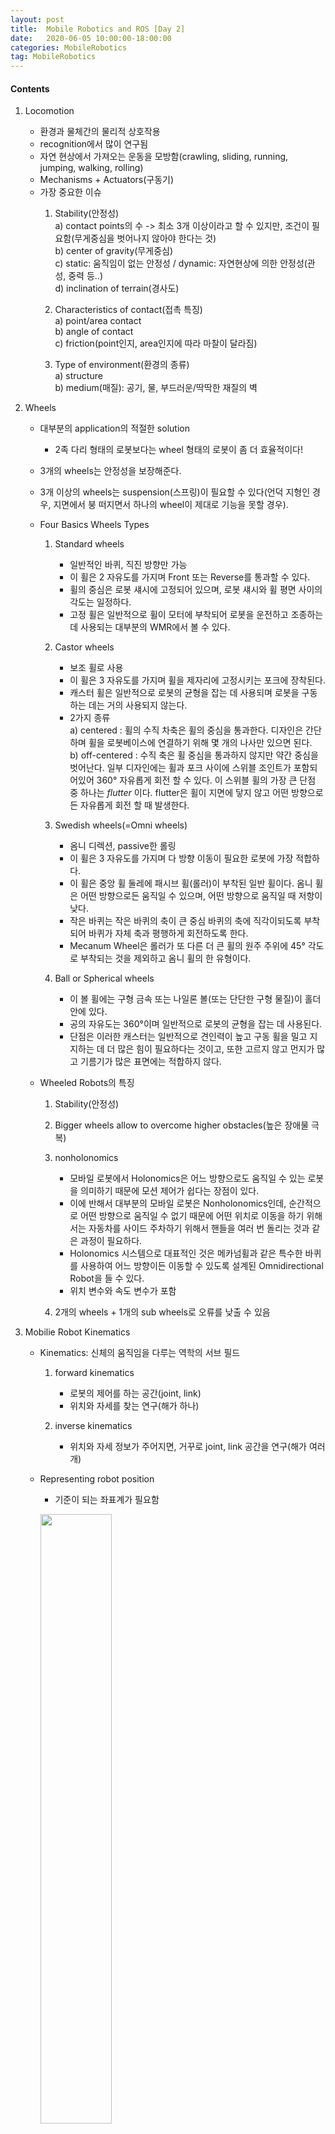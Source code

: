 ```yaml
---
layout: post
title:  Mobile Robotics and ROS [Day 2]
date:   2020-06-05 10:00:00-18:00:00
categories: MobileRobotics
tag: MobileRobotics
---
```


#### Contents
1. Locomotion
    - 환경과 물체간의 물리적 상호작용  
    - recognition에서 많이 연구됨  
    - 자연 현상에서 가져오는 운동을 모방함(crawling, sliding, running, jumping, walking, rolling)  
    - Mechanisms + Actuators(구동기)  
    - 가장 중요한 이슈  
        1) Stability(안정성)  
            a) contact points의 수 -> 최소 3개 이상이라고 할 수 있지만, 조건이 필요함(무게중심을 벗어나지 않아야 한다는 것)  
            b) center of gravity(무게중심)  
            c) static: 움직임이 없는 안정성 / dynamic: 자연현상에 의한 안정성(관성, 중력 등..)  
            d) inclination of terrain(경사도)  
         
        2) Characteristics of contact(접촉 특징)  
            a) point/area contact  
            b) angle of contact  
            c) friction(point인지, area인지에 따라 마찰이 달라짐)  
        
        3) Type of environment(환경의 종류)  
            a) structure  
            b) medium(매질): 공기, 물, 부드러운/딱딱한 재질의 벽  

2. Wheels
    - 대부분의 application의 적절한 solution
        * 2족 다리 형태의 로봇보다는 wheel 형태의 로봇이 좀 더 효율적이다!  
    - 3개의 wheels는 안정성을 보장해준다.
    - 3개 이상의 wheels는 suspension(스프링)이 필요할 수 있다(언덕 지형인 경우, 지면에서 붕 떠지면서 하나의 wheel이 제대로 기능을 못할 경우).
    
    - Four Basics Wheels Types  
        1) Standard wheels  
            + 일반적인 바퀴, 직진 방향만 가능  
            + 이 휠은 2 자유도를 가지며 Front 또는 Reverse를 통과할 수 있다.   
            + 휠의 중심은 로봇 섀시에 고정되어 있으며, 로봇 섀시와 휠 평면 사이의 각도는 일정하다.  
            + 고정 휠은 일반적으로 휠이 모터에 부착되어 로봇을 운전하고 조종하는 데 사용되는 대부분의 WMR에서 볼 수 있다.  


        2) Castor wheels  
            + 보조 휠로 사용  
            + 이 휠은 3 자유도를 가지며 휠을 제자리에 고정시키는 포크에 장착된다.  
            + 캐스터 휠은 일반적으로 로봇의 균형을 잡는 데 사용되며 로봇을 구동하는 데는 거의 사용되지 않는다.   
            + 2가지 종류  
                a) centered : 휠의 수직 차축은 휠의 중심을 통과한다. 디자인은 간단하며 휠을 로봇베이스에 연결하기 위해 몇 개의 나사만 있으면 된다.  
                b) off-centered : 수직 축은 휠 중심을 통과하지 않지만 약간 중심을 벗어난다. 일부 디자인에는 휠과 포크 사이에 스위블 조인트가 포함되어있어 360° 자유롭게 회전 할 수 있다. 이 스위블 휠의 가장 큰 단점 중 하나는 _flutter_ 이다. flutter은 휠이 지면에 닿지 않고 어떤 방향으로든 자유롭게 회전 할 때 발생한다.  


        3) Swedish wheels(=Omni wheels)  
            + 옴니 디렉션, passive한 롤링  
            + 이 휠은 3 자유도를 가지며 다 방향 이동이 필요한 로봇에 가장 적합하다.  
            + 이 휠은 중앙 휠 둘레에 패시브 휠(롤러)이 부착된 일반 휠이다. 옴니 휠은 어떤 방향으로든 움직일 수 있으며, 어떤 방향으로 움직일 때 저항이 낮다.   
            + 작은 바퀴는 작은 바퀴의 축이 큰 중심 바퀴의 축에 직각이되도록 부착되어 바퀴가 자체 축과 평행하게 회전하도록 한다.   
            + Mecanum Wheel은 롤러가 또 다른 더 큰 휠의 원주 주위에 45° 각도로 부착되는 것을 제외하고 옴니 휠의 한 유형이다.  
            
        4) Ball or Spherical wheels  
            + 이 볼 휠에는 구형 금속 또는 나일론 볼(또는 단단한 구형 물질)이 홀더 안에 있다.   
            + 공의 자유도는 360°이며 일반적으로 로봇의 균형을 잡는 데 사용된다.   
            + 단점은 이러한 캐스터는 일반적으로 견인력이 높고 구동 휠을 밀고 지지하는 데 더 많은 힘이 필요하다는 것이고, 또한 고르지 않고 먼지가 많고 기름기가 많은 표면에는 적합하지 않다.  
    
    
    - Wheeled Robots의 특징  
        1) Stability(안정성)  
        2) Bigger wheels allow to overcome higher obstacles(높은 장애물 극복)  
        3) nonholonomics  
            + 모바일 로봇에서 Holonomics은 어느 방향으로도 움직일 수 있는 로봇을 의미하기 때문에 모션 제어가 쉽다는 장점이 있다.  
            + 이에 반해서 대부분의 모바일 로봇은 Nonholonomics인데, 순간적으로 어떤 방향으로 움직일 수 없기 때문에 어떤 위치로 이동을 하기 위해서는 자동차를 사이드 주차하기 위해서 핸들을 여러 번 돌리는 것과 같은 과정이 필요하다.   
            + Holonomics 시스템으로 대표적인 것은 메카넘휠과 같은 특수한 바퀴를 사용하여 어느 방향이든 이동할 수 있도록 설계된 Omnidirectional Robot을 들 수 있다.  
            + 위치 변수와 속도 변수가 포함  
            
        4) 2개의 wheels + 1개의 sub wheels로 오류를 낮출 수 있음  

3. Mobilie Robot Kinematics
    - Kinematics: 신체의 움직임을 다루는 역학의 서브 필드  
        1) forward kinematics  
            + 로봇의 제어를 하는 공간(joint, link)  
            + 위치와 자세를 찾는 연구(해가 하나)  
            
        2) inverse kinematics  
            + 위치와 자세 정보가 주어지면, 거꾸로 joint, link 공간을 연구(해가 여러 개)

    - Representing robot position  
        + 기준이 되는 좌표계가 필요함  
        
        <img src="/assets/images/ros2/1.PNG" width="50%"><br>
        
        <img src="/assets/images/ros2/2.PNG" width="50%"><br>

        + robot pose: 기준점(x, y) + 앵글값(0), 어느 프레임으로부터 기준이 되느냐를 표시해야 함  
        + mapping between the two frames: dot은 미분을 뜻함. 기준 위치에서 로봇이 얼마나 회전되어 있는지.  
        
        <img src="/assets/images/ros2/3.PNG" width="50%"><br>
        
        <img src="/assets/images/ros2/4.PNG" width="50%"><br>
     
     
    - Holonomic systems  
        + initial frame에서 diffrential equation(로봇의 움직임을 수학적으로 모델링 -> 미분방정식 형태)이 integrable(적분이 가능한) final position  
        + 각 휠의 속도 -> differential equation이 구해짐  
        + 위의 값을 적분하면 final position을 찾을 수 있음(휠의 회전량을 누적해서)  
        + 각 휠의 이동 거리 측정은 로봇의 최종 위치를 계산  
    
    
    - Non-holonomic systems  
        + diffrential equation이 주어졌지만, 적분이 불가능하여 final position을 찾을 수 없음  
        + 휠의 속도를 적분해서 final position을 찾을 수 없음(why? 이동량은 같지만, final position이 다를 수 있기 때문에)   
        + 이동하는 함수를 시간에 따라 표현해야만 가능해짐  
        
        <img src="/assets/images/ros2/5.PNG" width="50%"><br>  
        
        
    - Kinematics of wheel motion  
        + wheel motion model  
            + lateral slip  
            + (자동차)차량 동역학에서 슬립은 타이어와 이동하는 노면 간의 상대 운동이다. 이 미끄러짐은 타이어의 회전 속도가 프리 롤링 속도보다 크거나 작거나(보통 미끄러짐 비율로 표시) 타이어의 회전면이 운동 방향과 비스듬하게 되었을 때(슬립이라고 함) 발생한다.  
            + lateral slip(타이어 측면의 미끄러짐)이란, 움직이는 방향과 가리키는 방향 사이의 각도이다. 예를 들어 이것은 코너링에서 발생할 수 있으며, 타이어 및 트레드의 변형에 의해 가능하다.  
            
            <img src="/assets/images/ros2/6.PNG" width="50%"><br>
            
            <img src="/assets/images/ros2/7.PNG" width="50%"><br>
        
        
    - Instantaneous Center of Rotation(IC/ICR/ICC, 순간적인 회전 중심)  
        1) Case 1: IC가 존재  
        
            <img src="/assets/images/ros2/8.PNG" width="50%"><br> 
        
            + 차량의 각 바퀴는 IC를 중심으로 회전을 한다.  
            + IC는 각 휠의 롤 축의 교차점에 있다.  
            + 각 바퀴의 속도는 차량의 회전과 일치한다.  
        
            > 𝑣𝑣1=𝑅𝑅1𝜔𝜔,𝑣𝑣2=𝑅𝑅2𝜔𝜔, 𝑣𝑣3=𝑅𝑅3𝜔𝜔
        
        2) Case 2: IC가 없음  
        
            <img src="/assets/images/ros2/9.PNG" width="50%"><br>
    
            + IC가 없으면 회전이 불가능함

        3) Case 3: IC가 존재하면서, 각 휠의 거리와 속도가 비례할 때  
        
            <img src="/assets/images/ros2/10.PNG" width="50%"><br>
    
            > 𝑣𝑣1=𝑅𝑅1𝜔𝜔,𝑣𝑣2=𝑅𝑅2𝜔𝜔


    - Wheel Kinematic Constraints  
        + 가정  
            a) Movement on a horizontal plane(수평면에서의 움직임)  
            b) Point contact of the wheels(바퀴의 점 접촉)  
            c) Wheels not deformable(변형할 수 없는 바퀴)  
            d) Pure rolling(순수한 롤링)  
            e) No slipping, skidding or sliding(미끄러짐 없음)  
            f) No friction for rotation around contact point(접점 주변의 회전 마찰 없음)  
            g) Steering axes orthogonal to the surface(표면에 직교하는 스티어링 축)  
            h) Wheels connected by rigid frame(chassis)(견고한 프레임으로 연결된 휠)  
    
        + Fixed Standard Wheel  
            + 표준 휠은 속도의 방향 제약을 제공  
            
            <img src="/assets/images/ros2/11.PNG" width="50%"><br>
            
        + Steered Standard Wheel  
            + 스티어링 작동으로 스티어링 가능한 표준 휠 정렬 가능  
            
            <img src="/assets/images/ros2/12.PNG" width="50%"><br>
            
        + Castor Wheel 
            + 오프셋 캐스터 휠은 연결 지점에서 두 개의 직교 선형 속도를 허용  
            
            <img src="/assets/images/ros2/13.PNG" width="50%"><br>
            
        + Swedish Wheel
            + 표준 휠에서 1개의 DOF(Degrees of Freedom, 자유도)가 추가  
            
            <img src="/assets/images/ros2/14.PNG" width="50%"><br>
            
        + Spherical Wheel
            + 모션에 직접적인 제약이 없는 전 방향 가능  

            <img src="/assets/images/ros2/15.PNG" width="50%"><br>

    - Kinematics Model
        + 목표: 휠 속도, 조향 각도, 조향 속도 및 로봇의 기하학적 파라미터 (구성 좌표)의 함수로 로봇 속도 설정
        + Forward kinematics
            <img src="/assets/images/ros2/16.PNG" width="50%"><br>
            
        + Inverse Kinematics
            <img src="/assets/images/ros2/17.PNG" width="50%"><br>
    
    
    - Mobile Robot의 Locomotion  
        1) Differential drive robots  
            - 두 개의 바퀴가 공통 축에 장착되어 라인이 일치되고, 별도의 모터로 제어  
            - 가장 단순하지만 가장 인기있는 드라이브 메커니즘  
            - 각 휠이 회전 운동을 나타내려면 로봇이 공통 축에있는 IC를 중심으로 회전해야 함.  
            - IC는 두 바퀴의 상대 속도에 따라 달라짐.  
            - 두 개의 휠의 상대적인 속도에 따라 IC의 값이 결정됨(두 휠의 상대속도가 일치하면, IC는 무한대 / 두 휠의 상대속도가 음수이면, IC가 결정)  
            - 대표적으로 터틀봇  


        2) Kinematics model in the robot frame  
        
            <img src="/assets/images/ros2/18.PNG" width="50%"><br>
        
            <img src="/assets/images/ros2/19.PNG" width="50%"><br>
        
        
        3) Synchronous drive mobile robots  
            - 각 휠은 구동 및 스티어링(조향)이 가능  
            - 일반적인 구성: 3개의 스티어링 휠이 정삼각형의 정점에 배치  
            - 모든 바퀴가 함께 조향되고 운전  
            - 하나의 모터가 모든 바퀴를 같은 속도로 회전  
            - 다른 모터는 모든 휠을 조향하여 항상 같은 방향을 가리키도록 함.  
            - IC는 항상 무한대로, 로봇의 방향은 변경할 수 없음.  
            - 터렛과 함께 사용되는 경우가 많음.  
            - 기계식 체인으로 인해 휠이 잘못 정렬될 수 있음.  


        4) Omnidirectional mobile robots  
            - 3 DOF 모션 가능  
            - inverse kinematics is significant  
            - 설계 문제는 Nonholonomic 제약 조건 해결과 밀접한 관련이 있음.  
            - 수동 롤러로 둘러싸인 원형 허브로 구성  
            - 허브가 구동되고 롤러가 유휴 상태(수동)  


        5) Kinematics of roller wheels  
            - 허브 회전: 롤러가 여전히 남아있는 상태에서 허브 축을 중심으로 회전(또는 롤)  
            - 롤러 회전: 롤러가 지면 회전과 접촉하고 허브가 고정된 상태에서 허브 축 방향으로 이동  
            - 다른 방향으로의 움직임에는 허브 회전과 롤러 회전이 조합  
            
            <img src="/assets/images/ros2/20.PNG" width="50%"><br>
             
             
        6) Three-wheeled omnidirectional mobile robot with universal wheels  
            - 3개의 바퀴 힘으로부터의 결과 힘 벡터는 로봇의 움직임을 결정  
            - 동작은 로봇 중심의 변환 및 로봇 중심에 대한 회전으로 분해  
            
            <img src="/assets/images/ros2/21.PNG" width="50%"><br>
            
            
        7) Four-wheeled mobile robot with Swedish wheels  
            - 결점    
                a) 불연속 접촉으로 인한 수직 진동  
                b) 신뢰성 문제  
                c) 복잡한 디자인  
                
            <img src="/assets/images/ros2/22.PNG" width="50%"><br>
